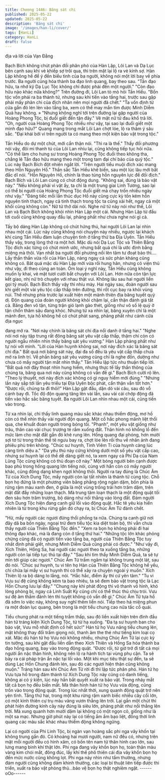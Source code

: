 ```yaml
---
title: Chương 1446: Băng sát chi
published: 2025-05-22
updated: 2025-05-22
description: 'Băng sát chi'
image: '/images/han-li/cover/'
tags: [HanLi]
category: HanLi
draft: false
---
```


địa và lời của Vạn Đằng

Bạch Bích không chút phản đối phân phó của Hàn Lập, Lôi Lan
và Dạ Lục bên cạnh sau khi vẻ khiếp sợ trôi qua, thì trên mặt lại lộ
ra vẻ kính sợ.
Hàn Lập không hề để ý đến biểu tình của ba người, không nói
một lời bay về phía trước.
Ba người cũng hóa thành ba đạo linh quang, bay theo sau.
"Tần đạo hữu, ta nhớ kỹ Dạ Lục Tộc không chỉ được phái đến một
người."
"Còn đạo hữu nào khác nữa không?" Trên đường đi, Lôi Lan tò
mò hỏi Tần Hiểu.
"Bổn tộc vốn phái ra ba thánh tử, nhưng sau khi tiến vào tầng hai,
trước sau gặp phải mấy phân chi của địch nhân nên mọi người đã
chết."
"Ta vốn định từ cửa gần đó lén lẻn vào tầng ba, xem có thể may
mắn tìm được Minh Diễm Quả hay không. »
"Nhưng không nghĩ tới trên đường lại gặp người của Hoàng
Phong Tộc, bị đuổi giết đến tận đây." Vẽ mặt nữ tử đau khổ trả lời.
"Oh, người của Hoàng Phong Tộc nhiều như vậy, tại sao lại đuổi
giết một mình đạo hữu?" Quang mang trong mắt Lôi Lan chợt lóe,
lộ ra thâm ý sâu sắc.
"Đại khái bởi vì trên người ta có mang theo một kiện bảo vật trong
tộc."

Tần Hiểu do dự một chút, mới cẩn thận nói.
"Thì ra là thế."
Thấy đối phương nói vậy, đôi mi thanh tú của Lôi Lan nhíu lại,
cũng không tiếp tục hỏi nữa.
"Có thể làm cho hưng sư trong Hoàng Phong Tộc đuổi theo
không tha, chẳng lẽ Tần đạo hữu mang theo một trong tam đại
chí bảo của quý tộc."
Lúc này Bạch Bích đột nhiên ngắt lời.
"Trên người tiểu muội đích xác mang theo Hỗn Nguyên Hồ."
Thần sắc Tần Hiểu khẽ biến, sau một lúc lâu mới bất đắc dĩ nói.
"Hỗn Nguyên Hồ, chính là thao túng hỗn nguyên lực để đối địch."
Bạch Bích và Lôi Lan cùng có chút động dung.
"Không sai, đúng là bảo vật này."
"Nếu không phải vì vật ấy, ta chỉ là một trung giai Linh Tương, sao
lại có thể bị người của Hoàng Phong Tộc đuổi giết mà chạy trốn
nhiều ngày như vậy."
"Đáng tiếc mỗi lần thúc dục Hồ này cũng cực kỳ tốn kém hỗn
nguyên tinh thạch, ngay cả tinh thạch trong tộc ta cũng xài hết,
ngay cả một khối cũng không còn."
Nữ tử thở dài nói.
Nghe nữ tử này nói như thế, Lôi Lan và Bạch Bích không khỏi
nhìn Hàn Lập một cái.
Nhưng Hàn Lập từ đầu tới cuối cũng không quay đầu lại, phảng
phất như chưa nghe nói gì cả.

Tấy bộ dáng Hàn Lập không có chút hứng thú, hai người Lôi Lan
lại nhìn nhau một cái.
Lúc này cũng không nói chuyện này nhiều, ngược lại khách khí
cùng Tần Hiểu đàm luận chuyện tình ở tầng thứ ba Địa Uyên.
Tần Hiểu thấy vậy, trong lòng thở ra một hơi.
Mặc dù nói Dạ Lục Tộc và Thiên Bằng Tộc đích xác từng có chút
minh ước, nhưng bất quá chỉ là ước định bằng miệng mà thôi.
Vạn nhất ba người đối phương nổi lên tâm tư đoạt bảo thì….
Lấy thần thần vừa rồi của Hàn Lập, nàng ngay cả sức phản kháng
cũng không có.
Bât quá mặc dù Hàn Lập mới vừa rồi hung hãn, nhưng có viện thủ
như vậy, đi theo cũng an toàn.
Ôm loại ý nghĩ này, Tần Hiểu cũng không muốn ly khai, vẻ mặt
tươi cười bắt chuyện với Lôi Lan.
Hơn nữa còn tận lực kết giao, nhị nữ trò chuyện với nhau thật vui.
Không lâu sau hai người liền gọi tỷ muội.
Bạch Bích thấy vậy thì nhíu mày.
Hai ngày sau, đoàn người sau khi giết một vài yêu tộc cấp thấp
trên đường, thì rốt cục bay ra khỏi vùng núi. Thế nhưng phía trước
lại xuất hiện một mảnh thiên địa băng tuyết quỷ dị.
Độn quang của đoàn người không khỏi chậm lại, cẩn thận đánh
giá tất cả.
Băng đen vô tận, từng trận gió lạnh gào thét, giống như vô số lệ
quỷ ở tận chốn thâm sâu đang khóc.
Nhưng từ xa nhìn lại, băng xuyên chỉ là một mảnh đen, tựa hồ
không hề có chút phát sang, phảng phất như cánh cửa địa ngục

đang mở ra.
"Nơi này chính là băng sát chi địa nổi danh ở tầng hai."
"Nghe nói nơi này tập trung rất đông băng sát yêu vật cấp thấp,
thậm chí còn có người ngẫu nhiên nhìn thấy băng sát yêu
vương."
Hàn Lập phảng phất như tự nói với mình.
"Lời của Hàn huynh không sai, nơi này đích xác là băng sát chi
địa."
Bất quá nơi băng sát này, đại đa số đều là yêu vật cấp thấp chưa
mở ra linh trí.
Về phần băng sát yêu vương cũng chỉ là nghe đồn, dường như
chưa có mấy người tận mắt nhìn thấy."
Tần Hiểu lập tức nhu thuận tiếp lời.
"Bất quá nơi đây thoạt nhìn hung hiểm, nhưng thực tế lấy thần
thông của chúng ta, băng qua nơi này cũng không có vấn đề gì."
Bạch Bích cười rộ lên.
"Theo lý thuyết, nơi này đích xác không có gì nguy hiểm mới
đúng."
"Nhưng lần này sắp tới lần yêu triều tại Địa Uyên bộc phát, cẩn
thận vẫn tốt hơn."
"Được rồi, chúng ta đi thôi!" Hàn Lập gật đầu, dặn dò vài câu, sau
đó vỗ cánh bay đi.
Tốc độ độn quang tăng lên vài lần, sau vài cái chớp động đã tiến
vào hắc sắc băng tuyết.
Ba người Lôi Lan nhìn nhau một cái, cũng tiến vào trong.

Từ xa nhìn lại, chỉ thấy linh quang màu sắc khác nhau thiểm
động, mơ hồ còn có thể nhìn thấy vài người độn quang.
Một cổ hắc phong mãnh liệt thổi qua, che khuất đoàn người trong
bóng tối.
"Phanh", một yêu vật giống như trâu, thân cao vài chục trượng té
rầm xuống đất.
Thân hình nó khổng lồ đến mức làm cho mặt đất gần đó khẽ rung
lên.
Hồng quang đại phóng, hơn mười sợi tơ từ trong thân thể tê ngưu
bay ra, chợt lóe lên rồi thu về nhân ảnh đang phiêu phù trên
không. "Chúc sư huynh, Tinh Viêm Ti của huynh càng lúc càng
tinh diệu a."
"Da yêu thú này cứng không dưới một số yêu vật cấp cao, nhưng
sư huynh lại có thể dễ dàng giết nó, ta xem ngay cả Phí Dạ của
Nam Lũng Tộc cũng không có thủ đoạn cỡ này."
Một bóng người bên cạnh được bao phủ trong hồng quang lớn
tiếng nói, cùng với hắn còn có mấy người khác, cũng đồng dạng
khen ngợi không thôi.
Người ra tay đúng là Chúc Âm Tử của Xích Dung Tộc, mấy người
còn lại tất nhiên là thánh tử cùng tộc.
Chỗ bọn họ đứng là một phương viên bằng phẳng rộng ngàn
dặm, bốn phía là rừng rậm màu xanh đen, ở giữa là một vùng
trống trải hơn trăm dặm, trên mặt đất đầy những loạn thạch.
Mà trung tâm loạn thạch là một động quật tối đen sâu hơn trăm
trượng, bộ dáng như nối thẳng vào lòng đất.
Đám người Xích Dung Tộc hiện đang canh giữ lối vào động quật.
Hắc tê yêu kia hiển nhiên là từ trong khu rừng gần đó chạy ra, bị
Chúc Âm Tử đánh chết.

"Hừ, mấy người các ngươi đừng thổi phồng ta nữa. Chúng ta
canh giữ nơi đây dã ba bốn ngày, ngoại trừ đem tiểu tộc kia diệt
toàn bộ, thì vẫn chưa thấy người của Thiên Bằng Tộc đến."
"Xem ra bọn họ không phải đi hai thông đạo khác, mà là đang còn
ở tầng thứ hai."
"Những tộc lớn khác phỏng chừng cũng đã có người tiến vào
tầng ba, người của Thiên Bằng Tộc tuy nhất định phải giết, nhưng
Minh Diễm Quả cũng phải có được."
"Như vậy đi, Xích Thiên, Hồng Sa, hai người các ngươi theo ta
xuống tầng ba, những người còn lại tiếp tục thủ tại đây."
"Sau khi tìm thấy Minh Diễm Quả, ta sẽ tự mìn tới giúp các
ngươi."
Chúc Âm Tử trầm ngâm tại không trung một lát, sau đó nói.
"Chúc sư huynh, tu vi tên họ Hàn của Thiên Bằng Tộc không hề
yếu, chỉ chừa lại mấy vị sư huynh thì có thể xảy ra chuyện ngoài ý
muốn."
Xích Thiên lộ ra bộ dáng lo lắng, nói.
"Hắc hắc, điểm ấy thì cứ yên tâm."
"Tu vi Vưu sư đệ cũng không kém ta bao nhiêu, ta sẽ đem bảo
vật trong tộc là Lạc Hồn Chung lưu lại đây."
"Chung này khi phát động thì vô thanh vô hình, khó lòng phòng bị,
ngay cả Linh Suất Kỳ cũng chỉ có thể thúc thủ chịu trói. Vưu sư đệ
âm thầm đánh lén thì tuyệt không có vấn đề gì."
Chúc Âm Tử tựa hồ đã sớm lo việc này, không suy nghĩ thêm liền
nói.
Tiếp theo há miệng phun ra một đoàn lục quang, bên trong là một
tiểu chung cao nửa tấc cổ quái.

Tiểu chung phát ra một tiếng trầm thấp, sau đó liền xuất hiện trên
đỉnh đầu hán tử tráng kiện Xích Dung Tộc, từ từ hạ xuống.
"Đa tạ sư huynh ban cho bảo vật, Vưu mỗ nhất định cố hết sức!"
Hán tử họ Vưu nâng tiểu chung lên, mặt không thay đổi trầm
giọng nói, thanh âm the thé như tiếng kim loại cọ xát.
Mặc dù hán tử họ Vưu nói không nhiều, nhưng Chúc Âm Tử lại
cực kỳ tin tưởng, sau khi gật đầu liền dẫn theo Xích Thiên và
Hồng Sa hóa thành ba đạo hồng quang, bay vào trong động quật.
"Được rồi, từ giờ trở đi tất cả mọi người ẩn nặc thân hình, không
nên lộ ra hành tích tại vùng phụ cận. Ta sẽ bày ra cái pháp trận ẩn
nặc tại lối vào. Một khi mục tiêu thật sự đến, ta sẽ dùng Lạc Hồn
Chung đánh lén, sau đó các ngươi hiện thân cũng không muộn."
Tráng hán sau khi Chúc Âm Tử rời đi thì lập tức phân phó.
Hán tử họ Vưu tựa hồ trong đám thánh tử Xích Dung Tộc này
cũng có danh tiếng, không ai có ý kiến, lúc này hắn bắt quyết xuất
ra bảo vật.
Trong nháy mắt tất cả bọn họ đều biến mất.
Mà thân hình hán tử họ Vưu vừa động, cũng trốn vào trong động
quật.
Trong lúc nhất thời, xung quanh động quật trở nên yên tĩnh.
Tầng thứ hai, trong một khu rừng rậm xanh biếc nhiều cây cối
lớn, có một kình thiên cự trụ màu vàng vươn thẳng lên trời.
Lại gần một chút thì phát hiện đường kính cây này đúng là siêu
lớn, phảng phất như nối thẳng lên trời.
Mà xung quanh hơn mười dặm lại không có một ngọn cỏ, giống
như là một sa mạc.
Nhưng giờ phút này lại có tiếng ầm ầm bạo liệt, đồng thời linh
quang các màu sắc khác nhau thiểm động không ngừng.

Lại có người của Phi Linh Tộc, bị ngàn vạn hoàng sắc phi nga vây
khốn tại không trung gần đó.
Có khoảng hai mươi người, nam nữ đều có, nhưng trên mặt mỗi
người đều có hình xăm, có bốn tên nam tử thân hình cao lớn, sau
lưng mang binh khí thật lớn.
Phi nga đang vây khốn bọn họ, toàn thân màu vàng kim chói mắt,
đông đúc, lấy khí thế phô thiên cái địa vây khốn bọn họ đến mức
nước cũng không lọt.
Phi nga này nhìn như tầm thường, nhưng đám người cũng không
dám khinh thường, các loại bí thuật liên tiếp được thi triển, xuất ra
bảo vật phòng thủ…bảo vệ bọn họ thật nghiêm ngặt.
------oOo------
